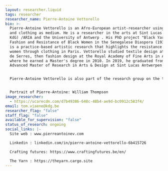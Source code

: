 ```yaml
---
layout: researcher.liquid
tags: researcher
researcher_name: Pierre-Antoine Vettorello
bio: >-
  Pierre-Antoine Vettorello is an Afro-European artist-researcher using textiles
  and clothing as medium. He is a researcher in the arts at Sint Lucas Antwerpen
  KdG) /ARIA and the University of Antwerp . His PhD project "Black Yarns:
  Fashion and Resistance of Black Women in the Senegalese Diaspora (1939-1966),"
  is a practice-based artistic research that highlights the resistance of black
  women through clothing in Paris. Vettorello studied textile design at Olivier
  de Serres, then fashion design at the Royal Academy of Fine Arts in Antwerp,
  where he earned a Master's degree in 2010. In 2019, he graduated from the
  Advanced Master of Research in Arts & Design at Sint Lucas Antwerpen (KdG).


  Pierre-Antoine Vettorello is also part of the research group on the transmission of craftsmanship in Flanders, "Crafting Futures." He has participated in several artistic residencies, notably at the Cité Internationale des Arts in Paris (2022), Villa Ndar in Saint-Louis (2022), SuperOtium in Naples (2024), and Océan Savane (2024). His work combines fashion, sculpture, fashion critique, and resistance through clothing. He is the author of a forthcoming chapter titled "Uniqueness in Fashion: Disrupting Modernity, Igniting Indigenous Romanticism" in the book The Future of Fashion Education(Routledge, UK), and he is also the editor of the bilingual zine The Yarn. Additionally, he has taught artistic research methodology at the Royal Academy of Fine Arts in Brussels and supervises Master's theses at the Institut Marangoni in Paris.


  Portrait of Pierre-Antoine: William Thompson
image_researcher:
  - https://ucarecdn.com/d7b49386-648c-48b4-ae9d-bc0912c583f4/
email: tom.viaene@kdg.be
researcher_flag: "false"
staff_flag: "false"
available_for_supervision: "false"
status_of_research: ongoing
social_links: |-
  Site web : www.pierreantoinev.com

  Linkedin : linkedin.com/in/pierre-antoine-vettorello-6b415726

  Crafting futures: https://www.craftingfutures.be/en/

  The Yarn : https://theyarn.cargo.site
---
```

